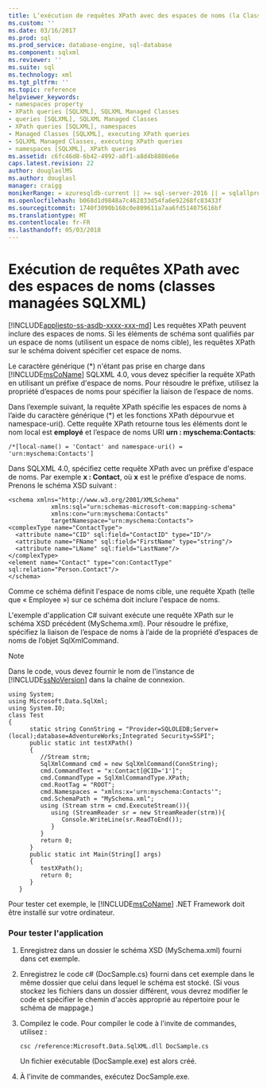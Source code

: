 ```yaml
---
title: L’exécution de requêtes XPath avec des espaces de noms (la Classes managées SQLXML) | Documents Microsoft
ms.custom: ''
ms.date: 03/16/2017
ms.prod: sql
ms.prod_service: database-engine, sql-database
ms.component: sqlxml
ms.reviewer: ''
ms.suite: sql
ms.technology: xml
ms.tgt_pltfrm: ''
ms.topic: reference
helpviewer_keywords:
- namespaces property
- XPath queries [SQLXML], SQLXML Managed Classes
- queries [SQLXML], SQLXML Managed Classes
- XPath queries [SQLXML], namespaces
- Managed Classes [SQLXML], executing XPath queries
- SQLXML Managed Classes, executing XPath queries
- namespaces [SQLXML], XPath queries
ms.assetid: c6fc46d8-6b42-4992-a8f1-a8d4b8886e6e
caps.latest.revision: 22
author: douglaslMS
ms.author: douglasl
manager: craigg
monikerRange: = azuresqldb-current || >= sql-server-2016 || = sqlallproducts-allversions
ms.openlocfilehash: b068d1d9848a7c462833d54fa6e92268fc83433f
ms.sourcegitcommit: 1740f3090b168c0e809611a7aa6fd514075616bf
ms.translationtype: MT
ms.contentlocale: fr-FR
ms.lasthandoff: 05/03/2018
---
```

# <a name="executing-xpath-queries-with-namespaces-sqlxml-managed-classes"></a>Exécution de requêtes XPath avec des espaces de noms (classes managées SQLXML)
[!INCLUDE[appliesto-ss-asdb-xxxx-xxx-md](../../../includes/appliesto-ss-asdb-xxxx-xxx-md.md)]
  Les requêtes XPath peuvent inclure des espaces de noms. Si les éléments de schéma sont qualifiés par un espace de noms (utilisent un espace de noms cible), les requêtes XPath sur le schéma doivent spécifier cet espace de noms.  
  
 Le caractère générique (*) n'étant pas prise en charge dans [!INCLUDE[msCoName](../../../includes/msconame-md.md)] SQLXML 4.0, vous devez spécifier la requête XPath en utilisant un préfixe d'espace de noms. Pour résoudre le préfixe, utilisez la propriété d’espaces de noms pour spécifier la liaison de l’espace de noms.  
  
 Dans l’exemple suivant, la requête XPath spécifie les espaces de noms à l’aide du caractère générique (\*) et les fonctions XPath dépourvue et namespace-uri(). Cette requête XPath retourne tous les éléments dont le nom local est **employé** et l’espace de noms URI **urn : myschema:Contacts**:  
  
```  
/*[local-name() = 'Contact' and namespace-uri() = 'urn:myschema:Contacts']  
```  
  
 Dans SQLXML 4.0, spécifiez cette requête XPath avec un préfixe d'espace de noms. Par exemple **x : Contact**, où **x** est le préfixe d’espace de noms. Prenons le schéma XSD suivant :  
  
```  
<schema xmlns="http://www.w3.org/2001/XMLSchema"  
            xmlns:sql="urn:schemas-microsoft-com:mapping-schema"  
            xmlns:con="urn:myschema:Contacts"  
            targetNamespace="urn:myschema:Contacts">  
<complexType name="ContactType">  
  <attribute name="CID" sql:field="ContactID" type="ID"/>  
  <attribute name="FName" sql:field="FirstName" type="string"/>  
  <attribute name="LName" sql:field="LastName"/>   
</complexType>  
<element name="Contact" type="con:ContactType" sql:relation="Person.Contact"/>  
</schema>  
```  
  
 Comme ce schéma définit l'espace de noms cible, une requête Xpath (telle que « Employee ») sur ce schéma doit inclure l'espace de noms.  
  
 L'exemple d'application C# suivant exécute une requête XPath sur le schéma XSD précédent (MySchema.xml). Pour résoudre le préfixe, spécifiez la liaison de l’espace de noms à l’aide de la propriété d’espaces de noms de l’objet SqlXmlCommand.  
  
> [!NOTE]  
>  Dans le code, vous devez fournir le nom de l'instance de [!INCLUDE[ssNoVersion](../../../includes/ssnoversion-md.md)] dans la chaîne de connexion.  
  
```  
using System;  
using Microsoft.Data.SqlXml;  
using System.IO;  
class Test  
{  
      static string ConnString = "Provider=SQLOLEDB;Server=(local);database=AdventureWorks;Integrated Security=SSPI";  
      public static int testXPath()  
      {  
         //Stream strm;  
         SqlXmlCommand cmd = new SqlXmlCommand(ConnString);  
         cmd.CommandText = "x:Contact[@CID='1']";  
         cmd.CommandType = SqlXmlCommandType.XPath;  
         cmd.RootTag = "ROOT";  
         cmd.Namespaces = "xmlns:x='urn:myschema:Contacts'";  
         cmd.SchemaPath = "MySchema.xml";  
         using (Stream strm = cmd.ExecuteStream()){  
            using (StreamReader sr = new StreamReader(strm)){  
               Console.WriteLine(sr.ReadToEnd());  
            }  
         }  
         return 0;  
      }  
      public static int Main(String[] args)  
      {  
         testXPath();  
         return 0;  
      }  
   }  
```  
  
 Pour tester cet exemple, le [!INCLUDE[msCoName](../../../includes/msconame-md.md)] .NET Framework doit être installé sur votre ordinateur.  
  
### <a name="to-test-the-application"></a>Pour tester l'application  
  
1.  Enregistrez dans un dossier le schéma XSD (MySchema.xml) fourni dans cet exemple.  
  
2.  Enregistrez le code c# (DocSample.cs) fourni dans cet exemple dans le même dossier que celui dans lequel le schéma est stocké. (Si vous stockez les fichiers dans un dossier différent, vous devrez modifier le code et spécifier le chemin d'accès approprié au répertoire pour le schéma de mappage.)  
  
3.  Compilez le code. Pour compiler le code à l'invite de commandes, utilisez :  
  
    ```  
    csc /reference:Microsoft.Data.SqlXML.dll DocSample.cs  
    ```  
  
     Un fichier exécutable (DocSample.exe) est alors créé.  
  
4.  À l'invite de commandes, exécutez DocSample.exe.  
  
  
